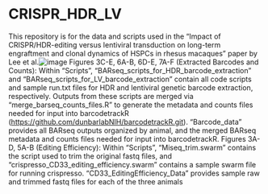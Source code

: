 # CRISPR_HDR_LV
This repository is for the data and scripts used in the “Impact of CRISPR/HDR-editing versus lentiviral transduction on long-term engraftment and clonal dynamics of HSPCs in rhesus macaques” paper by Lee et al.![image](https://github.com/dunbarlabNIH/CRISPR_HDR_LV/assets/147164407/126ea7be-069a-4802-831a-66c76e8b2d8d)
Figures 3C-E, 6A-B, 6D-E, 7A-F (Extracted Barcodes and Counts):
Within “Scripts”, “BARseq_scripts_for_HDR_barcode_extraction” and “BARseq_scripts_for_LV_barcode_extraction” contain all code scripts and sample run.txt files for HDR and lentiviral genetic barcode extraction, respectively. Outputs from these scripts are merged via “merge_barseq_counts_files.R” to generate the metadata and counts files needed for input into barcodetrackR (https://github.com/dunbarlabNIH/barcodetrackR.git). “Barcode_data” provides all BARseq outputs organized by animal, and the merged BARseq metadata and counts files needed for input into barcodetrackR.
Figures 3A-D, 5A-B (Editing Efficiency):
Within “Scripts”, “Miseq_trim.swarm” contains the script used to trim the original fastq files, and “crispresso_CD33_editing_efficiency.swarm” contains a sample swarm file for running crispresso.
“CD33_EditingEfficiency_Data” provides sample raw and trimmed fastq files for each of the three animals
